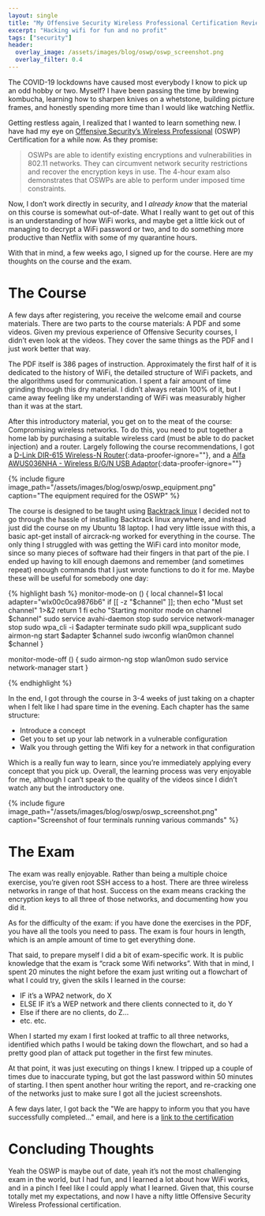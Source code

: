 ```yaml
---
layout: single
title: "My Offensive Security Wireless Professional Certification Review"
excerpt: "Hacking wifi for fun and no profit"
tags: ["security"]
header:
  overlay_image: /assets/images/blog/oswp/oswp_screenshot.png
  overlay_filter: 0.4
---
```


The COVID-19 lockdowns have caused most everybody I know to pick up an odd hobby or two.  Myself?  I have been passing the time by brewing kombucha, learning how to sharpen knives on a whetstone, building picture frames, and honestly spending more time than I would like watching Netflix.

Getting restless again, I realized that I wanted to learn something new.  I have had my eye on [Offensive Security’s Wireless Professional](https://www.offensive-security.com/wifu-oswp/) (OSWP) Certification for a while now.  As they promise:

> OSWPs are able to identify existing encryptions and vulnerabilities in 802.11 networks. They can circumvent network security restrictions and recover the encryption keys in use. The 4-hour exam also demonstrates that OSWPs are able to perform under imposed time constraints.

Now, I don’t work directly in security, and I *already know* that the material on this course is somewhat out-of-date.  What I really want to get out of this is an understanding of how WiFi works, and maybe get a little kick out of managing to decrypt a WiFi password or two, and to do something more productive than Netflix with some of my quarantine hours.

With that in mind, a few weeks ago, I signed up for the course.  Here are my thoughts on the course and the exam.

# The Course

A few days after registering, you receive the welcome email and course materials.  There are two parts to the course materials:  A PDF and some videos.  Given my previous experience of Offensive Security courses, I didn’t even look at the videos.  They cover the same things as the PDF and I just work better that way.

The PDF itself is 386 pages of instruction.  Approximately the first half of it is dedicated to the history of WiFi, the detailed structure of WiFi packets, and the algorithms used for communication.  I spent a fair amount of time grinding through this dry material.  I didn’t always retain 100% of it, but I came away feeling like my understanding of WiFi was measurably higher than it was at the start.

After this introductory material, you get on to the meat of the course:  Compromising wireless networks.  To do this, you need to put together a home lab by purchasing a suitable wireless card (must be able to do packet injection) and a router.  Largely following the course recommendations, I got a [D-Link DIR-615 Wireless-N Router](https://smile.amazon.com/gp/product/B000QD7B6W/ref=ppx_yo_dt_b_search_asin_title?ie=UTF8&psc=1){:data-proofer-ignore=""}, and a [Alfa AWUS036NHA - Wireless B/G/N USB Adaptor](https://smile.amazon.com/gp/product/B004Y6MIXS/ref=ppx_yo_dt_b_asin_title_o01_s00?ie=UTF8&psc=1){:data-proofer-ignore=""}

{% include figure image_path="/assets/images/blog/oswp/oswp_equipment.png" caption="The equipment required for the OSWP" %}

The course is designed to be taught using [Backtrack linux](https://www.backtrack-linux.org/)  I decided not to go through the hassle of installing Backtrack linux anywhere, and instead just did the course on my Ubuntu 18 laptop.  I had very little issue with this, a basic apt-get install of aircrack-ng worked for everything in the course.  The only thing I struggled with was getting the WiFi card into monitor mode, since so many pieces of software had their fingers in that part of the pie.  I ended up having to kill enough daemons and remember (and sometimes repeat) enough commands that I just wrote functions to do it for me.  Maybe these will be useful for somebody one day:

{% highlight bash %}
monitor-mode-on () {
    local channel=$1
    local adapter="wlx00c0ca9876b6"
    if [[ -z "$channel" ]]; then
      echo "Must set channel" 1>&2
      return 1
    fi
   echo "Starting monitor mode on channel $channel"
   sudo service avahi-daemon stop
   sudo service network-manager stop
   sudo wpa_cli -i $adapter terminate
   sudo pkill wpa_supplicant
   sudo airmon-ng start $adapter $channel
   sudo iwconfig wlan0mon channel $channel
}

monitor-mode-off () {
    sudo airmon-ng stop wlan0mon
    sudo service network-manager start
}

{% endhighlight %}

In the end, I got through the course in 3-4 weeks of just taking on a chapter when I felt like I had spare time in the evening.  Each chapter has the same structure:

* Introduce a concept
* Get you to set up your lab network in a vulnerable configuration
* Walk you through getting the Wifi key for a network in that configuration

Which is a really fun way to learn, since you’re immediately applying every concept that you pick up.  Overall, the learning process was very enjoyable for me, although I can’t speak to the quality of the videos since I didn’t watch any but the introductory one.

{% include figure image_path="/assets/images/blog/oswp/oswp_screenshot.png" caption="Screenshot of four terminals running various commands" %}

# The Exam

The exam was really enjoyable.  Rather than being a multiple choice exercise, you’re given root SSH access to a host.  There are three wireless networks in range of that host.  Success on the exam means cracking the encryption keys to all three of those networks, and documenting how you did it.

As for the difficulty of the exam: if you have done the exercises in the PDF, you have all the tools you need to pass.  The exam is four hours in length, which is an ample amount of time to get everything done.

That said, to prepare myself I did a bit of exam-specific work.  It is public knowledge that the exam is “crack some Wifi networks”.  With that in mind, I spent 20 minutes the night before the exam just writing out a flowchart of what I could try, given the skils I learned in the course:

* IF it’s a WPA2 network, do X
* ELSE IF it’s a WEP network and there clients connected to it, do Y
* Else if there are no clients, do Z...
* etc. etc.

When I started my exam I first looked at traffic to all three networks, identified which paths I would be taking down the flowchart, and so had a pretty good plan of attack put together in the first few minutes.

At that point, it was just executing on things I knew.  I tripped up a couple of times due to inaccurate typing, but got the last password within 50 minutes of starting.  I then spent another hour writing the report, and re-cracking one of the networks just to make sure I got all the juciest screenshots.

A few days later, I got back the "We are happy to inform you that you have successfully completed..." email, and here is a [link to the certification](https://www.youracclaim.com/badges/1ec73a2f-164b-47e1-b039-a1529929f6e4)

# Concluding Thoughts

Yeah the OSWP is maybe out of date, yeah it’s not the most challenging exam in the world, but I had fun, and I learned a lot about how WiFi works, and in a pinch I feel like I could apply what I learned.  Given that, this course totally met my expectations, and now I have a nifty little Offensive Security Wireless Professional certification.
